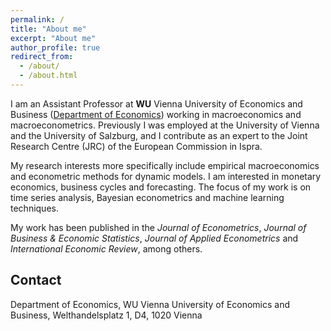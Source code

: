```yaml
---
permalink: /
title: "About me"
excerpt: "About me"
author_profile: true
redirect_from: 
  - /about/
  - /about.html
---
```


I am an Assistant Professor at **WU** Vienna University of Economics and Business ([Department of Economics](https://www.wu.ac.at/en/economics/)) working in macroeconomics and macroeconometrics. Previously I was employed at the University of Vienna and the University of Salzburg, and I contribute as an expert to the Joint Research Centre (JRC) of the European Commission in Ispra.

My research interests more specifically include empirical macroeconomics and econometric methods for dynamic models. I am interested in monetary economics, business cycles and forecasting. The focus of my work is on time series analysis, Bayesian econometrics and machine learning techniques.

My work has been published in the _Journal of Econometrics_, _Journal of Business & Economic Statistics_, _Journal of Applied Econometrics_ and _International Economic Review_, among others.

Contact
-----
Department of Economics, WU Vienna University of Economics and Business, Welthandelsplatz 1, D4, 1020 Vienna
